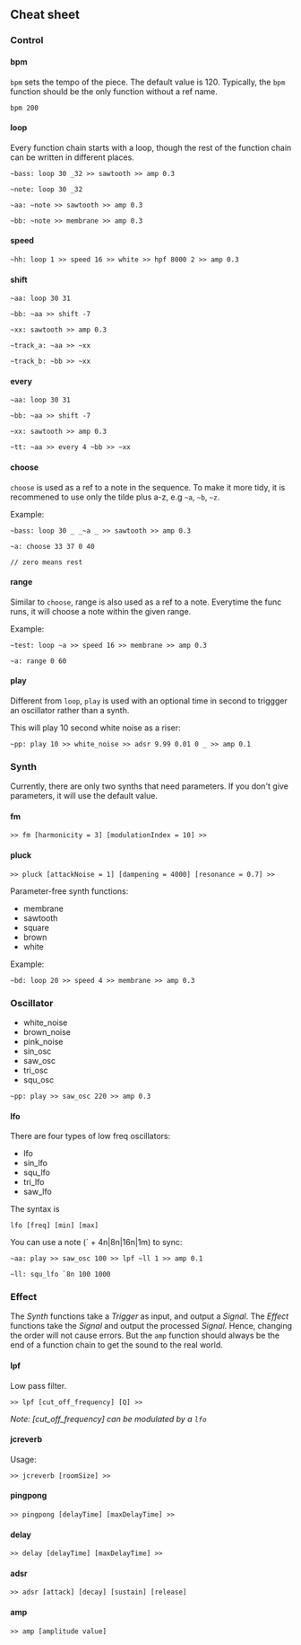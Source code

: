 ## Cheat sheet

### Control

#### bpm
```bpm``` sets the tempo of the piece. The default value is 120. Typically, the ```bpm``` function should be the only function without a ref name.
```
bpm 200
```

#### loop
Every function chain starts with a loop, though the rest of the function chain can be written in different places.

```
~bass: loop 30 _32 >> sawtooth >> amp 0.3
```
```
~note: loop 30 _32

~aa: ~note >> sawtooth >> amp 0.3

~bb: ~note >> membrane >> amp 0.3
```

#### speed
```
~hh: loop 1 >> speed 16 >> white >> hpf 8000 2 >> amp 0.3
```

#### shift
```
~aa: loop 30 31

~bb: ~aa >> shift -7

~xx: sawtooth >> amp 0.3

~track_a: ~aa >> ~xx

~track_b: ~bb >> ~xx
```

#### every
```
~aa: loop 30 31

~bb: ~aa >> shift -7

~xx: sawtooth >> amp 0.3

~tt: ~aa >> every 4 ~bb >> ~xx
```
#### choose
```choose``` is used as a ref to a note in the sequence. To make it more tidy, it is recommened to use only the tilde plus a-z, e.g ```~a```, ```~b```, ```~z```.

Example:
```
~bass: loop 30 _ _~a _ >> sawtooth >> amp 0.3

~a: choose 33 37 0 40

// zero means rest

```
#### range

Similar to ```choose```, range is also used as a ref to a note. Everytime the func runs, it will choose a note within the given range.

Example:
```
~test: loop ~a >> speed 16 >> membrane >> amp 0.3

~a: range 0 60
```

#### play

Different from ```loop```, ```play``` is used with an optional time in second to triggger an oscillator rather than a synth.

This will play 10 second white noise as a riser:
```
~pp: play 10 >> white_noise >> adsr 9.99 0.01 0 _ >> amp 0.1
```

### Synth

Currently, there are only two synths that need parameters. If you don't give parameters, it will use the default value.

#### fm

```
>> fm [harmonicity = 3] [modulationIndex = 10] >>
```

#### pluck

```
>> pluck [attackNoise = 1] [dampening = 4000] [resonance = 0.7] >>
```

Parameter-free synth functions:
- membrane
- sawtooth
- square
- brown
- white

Example:
```
~bd: loop 20 >> speed 4 >> membrane >> amp 0.3
```

### Oscillator

- white_noise
- brown_noise
- pink_noise
- sin_osc
- saw_osc
- tri_osc
- squ_osc

```
~pp: play >> saw_osc 220 >> amp 0.3
```

#### lfo

There are four types of low freq oscillators:

- lfo
- sin_lfo
- squ_lfo
- tri_lfo
- saw_lfo

The syntax is 

```
lfo [freq] [min] [max]
```

You can use a note (` + 4n|8n|16n|1m) to sync:
```
~aa: play >> saw_osc 100 >> lpf ~ll 1 >> amp 0.1

~ll: squ_lfo `8n 100 1000
```

### Effect

The *Synth* functions take a *Trigger* as input, and output a *Signal*. The *Effect* functions take the *Signal* and output the processed *Signal*. Hence, changing the order will not cause errors. But the ```amp``` function should always be the end of a function chain to get the sound to the real world.

#### lpf

Low pass filter.

```
>> lpf [cut_off_frequency] [Q] >>
```
*Note: [cut_off_frequency] can be modulated by a ```lfo```*
#### jcreverb

Usage:
```
>> jcreverb [roomSize] >>
```

#### pingpong

```
>> pingpong [delayTime] [maxDelayTime] >>
```

#### delay
```
>> delay [delayTime] [maxDelayTime] >>
```

#### adsr
```
>> adsr [attack] [decay] [sustain] [release]
```
#### amp

```
>> amp [amplitude value]
```